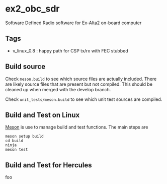 # ex2_obc_sdr
Software Defined Radio software for Ex-Alta2 on-board computer

## Tags

   * v_linux_0.8 : happy path for CSP tx/rx with FEC stubbed
   
## Build source

Check `meson.build` to see which source files are actually included. There are
likely source files that are present but not compiled. This should be cleaned up
when merged with the develop branch.

Check `unit_tests/meson.build` to see which unit test sources are compiled.

## Build and Test on Linux

[Meson](https://mesonbuild.com/index.html) is use to manage build and test functions. The main steps are

```
meson setup build
cd build
ninja
meson test
```

    
## Build and Test for Hercules

foo
